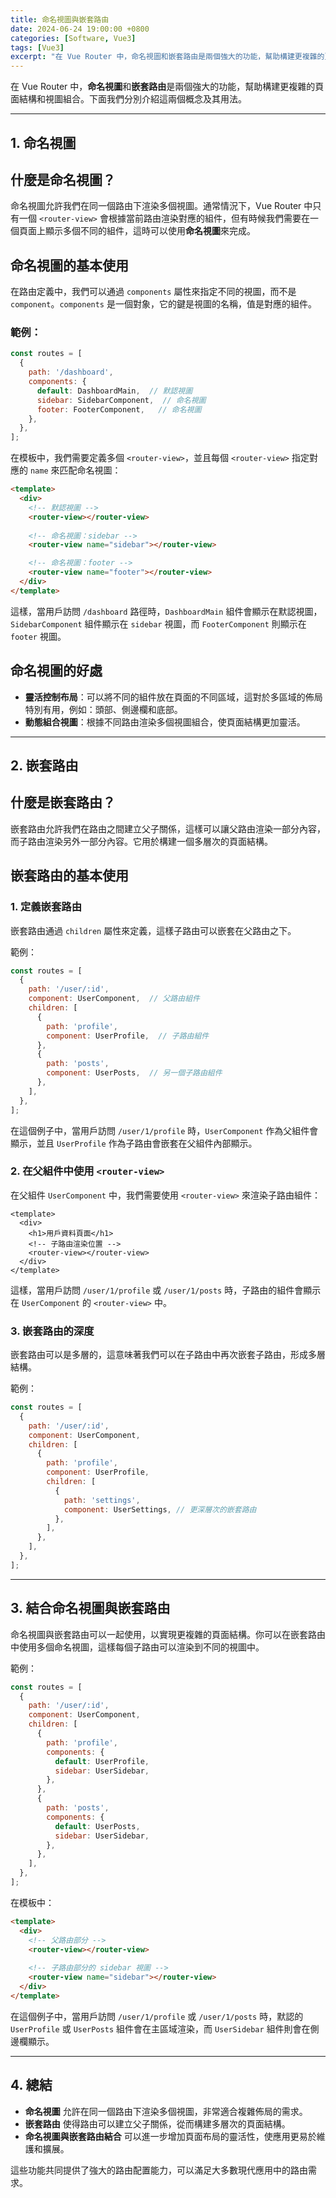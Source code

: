 ```yaml
---
title: 命名視圖與嵌套路由
date: 2024-06-24 19:00:00 +0800
categories: [Software, Vue3]
tags: [Vue3] 
excerpt: "在 Vue Router 中，命名視圖和嵌套路由是兩個強大的功能，幫助構建更複雜的頁面結構和視圖組合。下面我們分別介紹這兩個概念及其用法"
---
```


在 Vue Router 中，**命名視圖**和**嵌套路由**是兩個強大的功能，幫助構建更複雜的頁面結構和視圖組合。下面我們分別介紹這兩個概念及其用法。

---

## 1. **命名視圖**

## **什麼是命名視圖？**

命名視圖允許我們在同一個路由下渲染多個視圖。通常情況下，Vue Router 中只有一個 `<router-view>` 會根據當前路由渲染對應的組件，但有時候我們需要在一個頁面上顯示多個不同的組件，這時可以使用**命名視圖**來完成。

## **命名視圖的基本使用**

在路由定義中，我們可以通過 `components` 屬性來指定不同的視圖，而不是 `component`。`components` 是一個對象，它的鍵是視圖的名稱，值是對應的組件。

### 範例：

```javascript
const routes = [
  {
    path: '/dashboard',
    components: {
      default: DashboardMain,  // 默認視圖
      sidebar: SidebarComponent,  // 命名視圖
      footer: FooterComponent,   // 命名視圖
    },
  },
];
```

在模板中，我們需要定義多個 `<router-view>`，並且每個 `<router-view>` 指定對應的 `name` 來匹配命名視圖：

```html
<template>
  <div>
    <!-- 默認視圖 -->
    <router-view></router-view>
    
    <!-- 命名視圖：sidebar -->
    <router-view name="sidebar"></router-view>

    <!-- 命名視圖：footer -->
    <router-view name="footer"></router-view>
  </div>
</template>
```

這樣，當用戶訪問 `/dashboard` 路徑時，`DashboardMain` 組件會顯示在默認視圖，`SidebarComponent` 組件顯示在 `sidebar` 視圖，而 `FooterComponent` 則顯示在 `footer` 視圖。

## **命名視圖的好處**

- **靈活控制布局**：可以將不同的組件放在頁面的不同區域，這對於多區域的佈局特別有用，例如：頭部、側邊欄和底部。
- **動態組合視圖**：根據不同路由渲染多個視圖組合，使頁面結構更加靈活。

---

## 2. **嵌套路由**

## **什麼是嵌套路由？**

嵌套路由允許我們在路由之間建立父子關係，這樣可以讓父路由渲染一部分內容，而子路由渲染另外一部分內容。它用於構建一個多層次的頁面結構。

## **嵌套路由的基本使用**

### 1. **定義嵌套路由**

嵌套路由通過 `children` 屬性來定義，這樣子路由可以嵌套在父路由之下。

範例：

```javascript
const routes = [
  {
    path: '/user/:id',
    component: UserComponent,  // 父路由組件
    children: [
      {
        path: 'profile',
        component: UserProfile,  // 子路由組件
      },
      {
        path: 'posts',
        component: UserPosts,  // 另一個子路由組件
      },
    ],
  },
];
```

在這個例子中，當用戶訪問 `/user/1/profile` 時，`UserComponent` 作為父組件會顯示，並且 `UserProfile` 作為子路由會嵌套在父組件內部顯示。

### 2. **在父組件中使用 `<router-view>`**

在父組件 `UserComponent` 中，我們需要使用 `<router-view>` 來渲染子路由組件：

```vue
<template>
  <div>
    <h1>用戶資料頁面</h1>
    <!-- 子路由渲染位置 -->
    <router-view></router-view>
  </div>
</template>
```

這樣，當用戶訪問 `/user/1/profile` 或 `/user/1/posts` 時，子路由的組件會顯示在 `UserComponent` 的 `<router-view>` 中。

### 3. **嵌套路由的深度**

嵌套路由可以是多層的，這意味著我們可以在子路由中再次嵌套子路由，形成多層結構。

範例：

```javascript
const routes = [
  {
    path: '/user/:id',
    component: UserComponent,
    children: [
      {
        path: 'profile',
        component: UserProfile,
        children: [
          {
            path: 'settings',
            component: UserSettings, // 更深層次的嵌套路由
          },
        ],
      },
    ],
  },
];
```

---

## 3. **結合命名視圖與嵌套路由**

命名視圖與嵌套路由可以一起使用，以實現更複雜的頁面結構。你可以在嵌套路由中使用多個命名視圖，這樣每個子路由可以渲染到不同的視圖中。

範例：

```javascript
const routes = [
  {
    path: '/user/:id',
    component: UserComponent,
    children: [
      {
        path: 'profile',
        components: {
          default: UserProfile,
          sidebar: UserSidebar,
        },
      },
      {
        path: 'posts',
        components: {
          default: UserPosts,
          sidebar: UserSidebar,
        },
      },
    ],
  },
];
```

在模板中：

```html
<template>
  <div>
    <!-- 父路由部分 -->
    <router-view></router-view>
    
    <!-- 子路由部分的 sidebar 視圖 -->
    <router-view name="sidebar"></router-view>
  </div>
</template>
```

在這個例子中，當用戶訪問 `/user/1/profile` 或 `/user/1/posts` 時，默認的 `UserProfile` 或 `UserPosts` 組件會在主區域渲染，而 `UserSidebar` 組件則會在側邊欄顯示。

---

## 4. **總結**

- **命名視圖** 允許在同一個路由下渲染多個視圖，非常適合複雜佈局的需求。
- **嵌套路由** 使得路由可以建立父子關係，從而構建多層次的頁面結構。
- **命名視圖與嵌套路由結合** 可以進一步增加頁面布局的靈活性，使應用更易於維護和擴展。

這些功能共同提供了強大的路由配置能力，可以滿足大多數現代應用中的路由需求。
